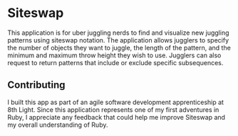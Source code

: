# Siteswap #

This application is for uber juggling nerds to find and visualize new juggling patterns using siteswap notation. The application allows jugglers to specify the number of objects they want to juggle, the length of the pattern, and the minimum and maximum throw height they wish to use. Jugglers can also request to return patterns that include or exclude specific subsequences. 

## Contributing ## 

I built this app as part of an agile software development apprenticeship at 8th Light. Since this application represents one of my first adventures in Ruby, I appreciate any feedback that could help me improve Siteswap and my overall understanding of Ruby.
